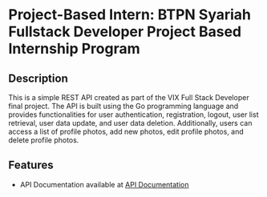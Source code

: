 # Project-Based Intern: BTPN Syariah Fullstack Developer Project Based Internship Program

## Description
This is a simple REST API created as part of the VIX Full Stack Developer final project. The API is built using the Go programming language and provides functionalities for user authentication, registration, logout, user list retrieval, user data update, and user data deletion. Additionally, users can access a list of profile photos, add new photos, edit profile photos, and delete profile photos.

## Features
- API Documentation available at [API Documentation](https://documenter.getpostman.com/view/30470341/2s9YsDja6b)
